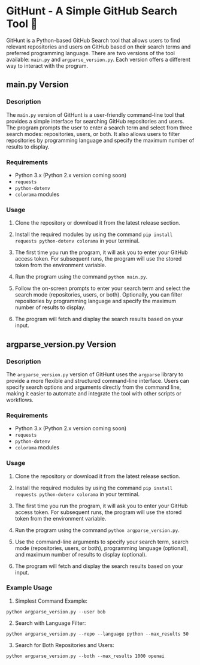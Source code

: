 # GitHunt - A Simple GitHub Search Tool 🔎

GitHunt is a Python-based GitHub Search tool that allows users to find relevant repositories and users on GitHub based on their search terms and preferred programming language. There are two versions of the tool available: `main.py` and `argparse_version.py`. Each version offers a different way to interact with the program.

## main.py Version

### Description

The `main.py` version of GitHunt is a user-friendly command-line tool that provides a simple interface for searching GitHub repositories and users. The program prompts the user to enter a search term and select from three search modes: repositories, users, or both. It also allows users to filter repositories by programming language and specify the maximum number of results to display.

### Requirements

- Python 3.x (Python 2.x version coming soon)
- `requests`
- `python-dotenv`
- `colorama` modules

### Usage

1. Clone the repository or download it from the latest release section.

2. Install the required modules by using the command `pip install requests python-dotenv colorama` in your terminal.

3. The first time you run the program, it will ask you to enter your GitHub access token. For subsequent runs, the program will use the stored token from the environment variable.

4. Run the program using the command `python main.py`.

5. Follow the on-screen prompts to enter your search term and select the search mode (repositories, users, or both). Optionally, you can filter repositories by programming language and specify the maximum number of results to display.

6. The program will fetch and display the search results based on your input.

## argparse_version.py Version

### Description

The `argparse_version.py` version of GitHunt uses the `argparse` library to provide a more flexible and structured command-line interface. Users can specify search options and arguments directly from the command line, making it easier to automate and integrate the tool with other scripts or workflows.

### Requirements

- Python 3.x (Python 2.x version coming soon)
- `requests`
- `python-dotenv`
- `colorama` modules

### Usage

1. Clone the repository or download it from the latest release section.

2. Install the required modules by using the command `pip install requests python-dotenv colorama` in your terminal.

3. The first time you run the program, it will ask you to enter your GitHub access token. For subsequent runs, the program will use the stored token from the environment variable.

4. Run the program using the command `python argparse_version.py`.

5. Use the command-line arguments to specify your search term, search mode (repositories, users, or both), programming language (optional), and maximum number of results to display (optional).

6. The program will fetch and display the search results based on your input.

### Example Usage

1. Simplest Command Example:

`python argparse_version.py --user bob` 

2. Search with Language Filter:

`python argparse_version.py --repo --language python --max_results 50`

3. Search for Both Repositories and Users:

`python argparse_version.py --both --max_results 1000 openai`
